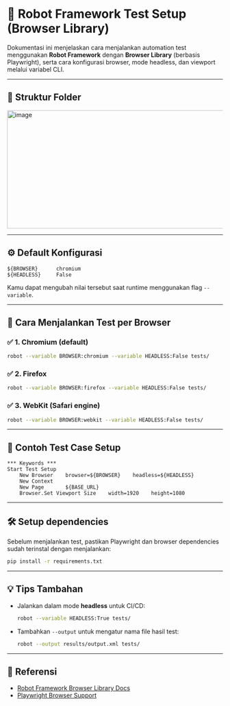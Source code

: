 # 🔧 Robot Framework Test Setup (Browser Library)

Dokumentasi ini menjelaskan cara menjalankan automation test menggunakan **Robot Framework** dengan **Browser Library** (berbasis Playwright), serta cara konfigurasi browser, mode headless, dan viewport melalui variabel CLI.

---

## 📁 Struktur Folder 

<img width="656" height="276" alt="image" src="https://github.com/user-attachments/assets/3b44aa6e-be5d-4d1a-bab6-146a870fd735" />

---

## ⚙️ Default Konfigurasi

```robot
${BROWSER}      chromium
${HEADLESS}     False
```

Kamu dapat mengubah nilai tersebut saat runtime menggunakan flag `--variable`.

---

## 🚀 Cara Menjalankan Test per Browser

### ✅ 1. Chromium (default)

```bash
robot --variable BROWSER:chromium --variable HEADLESS:False tests/
```

### ✅ 2. Firefox

```bash
robot --variable BROWSER:firefox --variable HEADLESS:False tests/
```

### ✅ 3. WebKit (Safari engine)

```bash
robot --variable BROWSER:webkit --variable HEADLESS:False tests/
```

---

## 🧪 Contoh Test Case Setup

```robot
*** Keywords ***
Start Test Setup
    New Browser    browser=${BROWSER}    headless=${HEADLESS}
    New Context
    New Page       ${BASE_URL}
    Browser.Set Viewport Size    width=1920    height=1080
```

---

## 🛠 Setup dependencies

Sebelum menjalankan test, pastikan Playwright dan browser dependencies sudah terinstal dengan menjalankan:

```bash
pip install -r requirements.txt
```

---

## 💡 Tips Tambahan

- Jalankan dalam mode **headless** untuk CI/CD:

  ```bash
  robot --variable HEADLESS:True tests/
  ```

- Tambahkan `--output` untuk mengatur nama file hasil test:
  ```bash
  robot --output results/output.xml tests/
  ```

---

## 📄 Referensi

- [Robot Framework Browser Library Docs](https://robotframework-browser.org/)
- [Playwright Browser Support](https://playwright.dev/docs/browsers)
